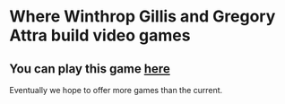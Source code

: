 # Where Winthrop Gillis and Gregory Attra build video games

## You can play this game [here](https://gnwgames.github.io)

Eventually we hope to offer more games than the current.
